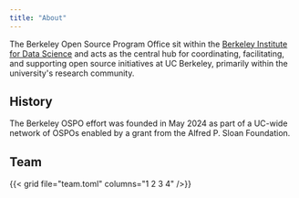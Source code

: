 ```yaml
---
title: "About"
---
```


The Berkeley Open Source Program Office sit within the [Berkeley Institute for Data Science](https://bids.berkeley.edu/) and
acts as the central hub for coordinating, facilitating, and supporting open source initiatives at UC Berkeley, primarily within
the university's research community.

## History

The Berkeley OSPO effort was founded in May 2024 as part of a UC-wide network of OSPOs enabled by a grant from the Alfred P. Sloan Foundation.

## Team

{{< grid file="team.toml" columns="1 2 3 4" />}}
